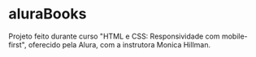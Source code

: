 # aluraBooks
Projeto feito durante curso "HTML e CSS: Responsividade com mobile-first", oferecido pela Alura, com a instrutora Monica Hillman.
